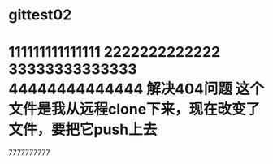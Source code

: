 # gittest02
111111111111111
2222222222222
33333333333333
44444444444444
解决404问题
这个文件是我从远程clone下来，现在改变了文件，要把它push上去
========================================================
7777777777
